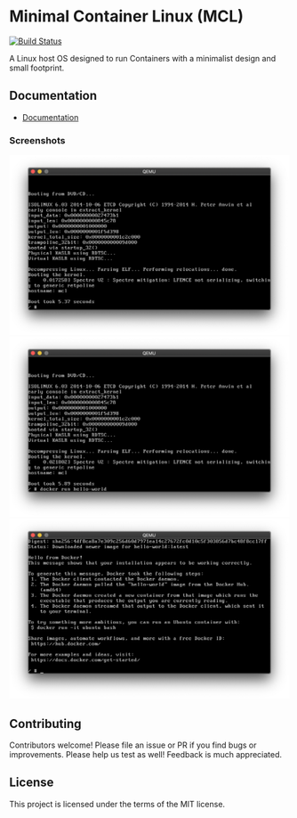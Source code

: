 # Minimal Container Linux (MCL)

[![Build Status](https://travis-ci.org/prologic/minimal-container-linux.svg)](https://travis-ci.org/prologic/minimal-container-linux)

A Linux host OS designed to run Containers with a minimalist design and small
footprint.

## Documentation

- [Documentation](https://mcl.host/)

### Screenshots

![screenshot-1](/screenshot-1.png?raw=true "screenshot-1")![screenshot-2](/screenshot-2.png?raw=true "screenshot-2")![screenshot-3](/screenshot-3.png?raw=true "screenshot-3")

## Contributing

Contributors welcome! Please file an issue or PR if you find bugs or improvements. Please help us test as well! Feedback is much appreciated.

## License

This project is licensed under the terms of the MIT license.
